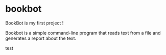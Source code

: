 # bookbot
BookBot is my first project ! 

Bookbot is a simple command-line program that reads text from a file and generates a report about the text.

test